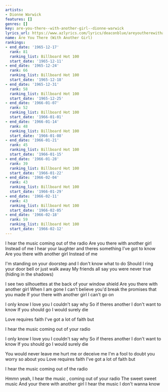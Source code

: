```yaml
---
artists:
- Dionne Warwick
features: []
genres: []
key: are-you-there--with-another-girl--dionne-warwick
lyrics_url: https://www.azlyrics.com/lyrics/deaconblue/areyoutherewithanothergirl.html
name: Are You There (With Another Girl)
rankings:
- end_date: '1965-12-17'
  rank: 81
  ranking_list: Billboard Hot 100
  start_date: '1965-12-11'
- end_date: '1965-12-24'
  rank: 66
  ranking_list: Billboard Hot 100
  start_date: '1965-12-18'
- end_date: '1965-12-31'
  rank: 58
  ranking_list: Billboard Hot 100
  start_date: '1965-12-25'
- end_date: '1966-01-07'
  rank: 52
  ranking_list: Billboard Hot 100
  start_date: '1966-01-01'
- end_date: '1966-01-14'
  rank: 48
  ranking_list: Billboard Hot 100
  start_date: '1966-01-08'
- end_date: '1966-01-21'
  rank: 45
  ranking_list: Billboard Hot 100
  start_date: '1966-01-15'
- end_date: '1966-01-28'
  rank: 39
  ranking_list: Billboard Hot 100
  start_date: '1966-01-22'
- end_date: '1966-02-04'
  rank: 43
  ranking_list: Billboard Hot 100
  start_date: '1966-01-29'
- end_date: '1966-02-11'
  rank: 43
  ranking_list: Billboard Hot 100
  start_date: '1966-02-05'
- end_date: '1966-02-18'
  rank: 59
  ranking_list: Billboard Hot 100
  start_date: '1966-02-12'
---
```


I hear the music coming out of the radio
Are you there with another girl
Instead of me
I hear your laughter and theres something I've got to know
Are you there with another girl
Instead of me

I'm standing on your doorstep and I don't know what to do
Should I ring your door bell or just walk away
My friends all say you were never true
(hiding in the shadows)

I see two silhouettes at the back of your window shield
Are you there with another girl
When I am gone
I can't believe you'd break the promises that you made
If your there with another girl I can't go on

I only know I love you I couldn't say why
So if theres another I don't want to know
If you should go I would surely die

Love requires faith I've got a lot of faith but

I hear the music coming out of your radio

I only know I love you I couldn't say why
So if theres another I don't want to know
If you should go I would surely die

You would never leave me hurt me or deceive me
I'm a fool to doubt you worry so about you
Love requires faith I've got a lot of faith but

I hear the music coming out of the radio

Hmmn yeah, I hear the music , coming out of your radio
The sweet sweet music
And your there with another girl
I hear the music
I don't wanna know



